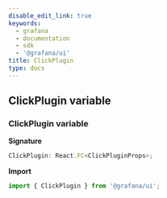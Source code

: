 ```yaml
---
disable_edit_link: true
keywords:
  - grafana
  - documentation
  - sdk
  - '@grafana/ui'
title: ClickPlugin
type: docs
---
```


## ClickPlugin variable

### ClickPlugin variable

<b>Signature</b>

```typescript
ClickPlugin: React.FC<ClickPluginProps>;
```

<b>Import</b>

```typescript
import { ClickPlugin } from '@grafana/ui';
```
